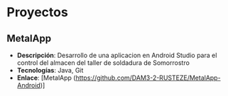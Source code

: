 # Proyectos

## MetalApp
- **Descripción**: Desarrollo de una aplicacion en Android Studio para el control del almacen del taller de soldadura de Somorrostro
- **Tecnologías**: Java, Git
- **Enlace**: [MetalApp (https://github.com/DAM3-2-RUSTEZE/MetalApp-Android)]